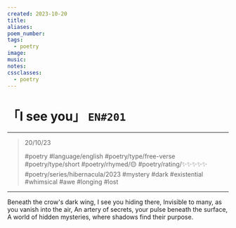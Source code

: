 ```yaml
---
created: 2023-10-20
title:
aliases:
poem_number:
tags:
  - poetry
image:
music:
notes:
cssclasses:
  - poetry
---
```

# 「I see you」 `EN#201`

---

> 20/10/23
> 
> #poetry 
> #language/english 
> #poetry/type/free-verse #poetry/type/short 
> #poetry/rhymed/🟡 
> #poetry/rating/✨✨✨✨✨ 
> #poetry/series/hibernacula/2023 #mystery #dark #existential #whimsical #awe #longing #lost 

---

Beneath the crow's dark wing, I see you hiding there,
Invisible to many, as you vanish into the air,
An artery of secrets, your pulse beneath the surface,
A world of hidden mysteries, where shadows find their purpose.